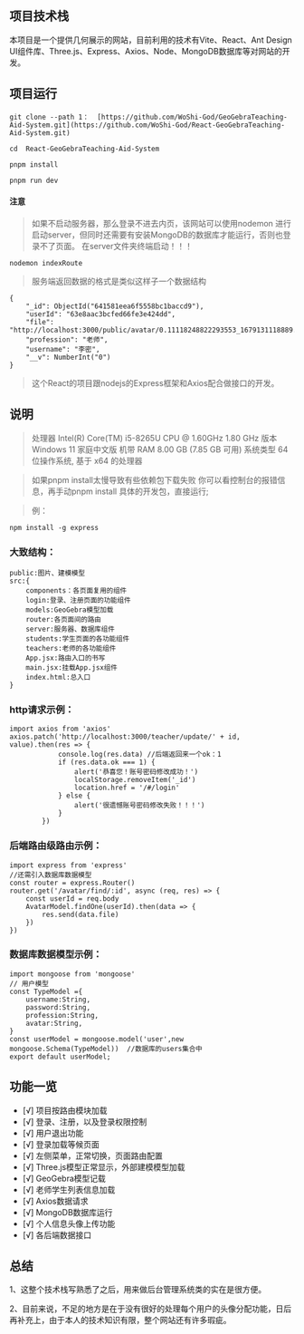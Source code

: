 ## 项目技术栈

本项目是一个提供几何展示的网站，目前利用的技术有Vite、React、Ant Design UI组件库、Three.js、Express、Axios、Node、MongoDB数据库等对网站的开发。

## 项目运行

```
git clone --path 1：  [https://github.com/WoShi-God/GeoGebraTeaching-Aid-System.git](https://github.com/WoShi-God/React-GeoGebraTeaching-Aid-System.git)

cd  React-GeoGebraTeaching-Aid-System

pnpm install 

pnpm run dev 
```

#### 注意

>如果不启动服务器，那么登录不进去内页，该网站可以使用nodemon 进行启动server，但同时还需要有安装MongoDB的数据库才能运行，否则也登录不了页面。
>在server文件夹终端启动！！！
```
nodemon indexRoute
```

>服务端返回数据的格式是类似这样子一个数据结构

```
{
    "_id": ObjectId("641581eea6f5558bc1baccd9"),
    "userId": "63e8aac3bcfed66fe3e424dd",
    "file": "http://localhost:3000/public/avatar/0.11118248822293553_1679131118889.jpg",
    "profession": "老师",
    "username": "李密",
    "__v": NumberInt("0")
}
```

>这个React的项目跟nodejs的Express框架和Axios配合做接口的开发。


## 说明

>处理器	Intel(R) Core(TM) i5-8265U CPU @ 1.60GHz   1.80 GHz
>版本	Windows 11 家庭中文版
>机带 RAM	8.00 GB (7.85 GB 可用)
>系统类型	64 位操作系统, 基于 x64 的处理器

>如果pnpm install太慢导致有些依赖包下载失败 你可以看控制台的报错信息，再手动pnpm install 具体的开发包，直接运行;

>例：

```
npm install -g express
```

### 大致结构：
```
public:图片、建模模型
src:{
    components：各页面复用的组件
    login:登录、注册页面的功能组件
    models:GeoGebra模型加载
    router:各页面间的路由
    server:服务器、数据库组件
    students:学生页面的各功能组件
    teachers:老师的各功能组件
    App.jsx:路由入口的书写
    main.jsx:挂载App.jsx组件
    index.html:总入口
}
```

### http请求示例：
```
import axios from 'axios'
axios.patch('http://localhost:3000/teacher/update/' + id, value).then(res => {
            console.log(res.data) //后端返回来一个ok：1
            if (res.data.ok === 1) {
                alert('恭喜您！账号密码修改成功！')
                localStorage.removeItem('_id')
                location.href = '/#/login'
            } else {
                alert('很遗憾账号密码修改失败！！！')
            }
        })
```

### 后端路由级路由示例：
```
import express from 'express'
//还需引入数据库数据模型
const router = express.Router()
router.get('/avatar/find/:id', async (req, res) => {
    const userId = req.body
    AvatarModel.findOne(userId).then(data => {
        res.send(data.file)
    })
})
```

### 数据库数据模型示例：
```
import mongoose from 'mongoose'
// 用户模型
const TypeModel ={
    username:String,
    password:String,
    profession:String,
    avatar:String,
}
const userModel = mongoose.model('user',new mongoose.Schema(TypeModel))  //数据库的users集合中
export default userModel;

```
## 功能一览
- [√] 项目按路由模块加载
- [√] 登录、注册，以及登录权限控制
- [√] 用户退出功能
- [√] 登录加载等候页面
- [√] 左侧菜单，正常切换，页面路由配置
- [√] Three.js模型正常显示，外部建模模型加载
- [√] GeoGebra模型记载
- [√] 老师学生列表信息加载
- [√] Axios数据请求
- [√] MongoDB数据库运行
- [√] 个人信息头像上传功能
- [√] 各后端数据接口

## 总结

1、这整个技术栈写熟悉了之后，用来做后台管理系统类的实在是很方便。

2、目前来说，不足的地方是在于没有很好的处理每个用户的头像分配功能，日后再补充上，由于本人的技术知识有限，整个网站还有许多瑕疵。
